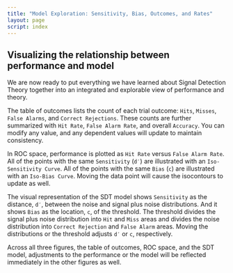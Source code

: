 ```yaml
---
title: "Model Exploration: Sensitivity, Bias, Outcomes, and Rates"
layout: page
script: index
---
```


## Visualizing the relationship between performance and model

We are now ready to put everything we have learned about Signal Detection Theory together into an
integrated and explorable view of performance and theory.

The table of outcomes lists the count of each trial outcome: `Hits`, `Misses`, `False Alarms`, and
`Correct Rejections`. These counts are further summarized with `Hit Rate`, `False Alarm Rate`, and
overall `Accuracy`. You can modify any value, and any dependent values will update to maintain
consistency.

In ROC space, performance is plotted as `Hit Rate` versus `False Alarm Rate`. All of the points with
the same `Sensitivity` (`d′`) are illustrated with an `Iso-Sensitivity Curve`. All of the points
with the same `Bias` (`c`) are illustrated with an `Iso-Bias Curve`. Moving the data point will
cause the isocontours to update as well.

The visual representation of the SDT model shows `Sensitivity` as the distance, `d′`, between the
noise and signal plus noise distributions. And it shows `Bias` as the location, `c`, of the
threshold. The threshold divides the signal plus noise distribution into `Hit` and `Miss` areas and
divides the noise distribution into `Correct Rejection` and `False Alarm` areas. Moving the
distributions or the threshold adjusts `d′` or `c`, respectively.

Across all three figures, the table of outcomes, ROC space, and the SDT model, adjustments to the
performance or the model will be reflected immediately in the other figures as well.

<sdt-example-interactive>
  <sdt-table numeric interactive display="accuracy"
    hits="80" misses="20" false-alarms="10" correct-rejections="90"></sdt-table>
  <roc-space interactive point="all" iso-d="all" iso-c="all"></roc-space>
  <sdt-model interactive threshold bias distributions sensitivity color="outcome"></sdt-model>
</sdt-example-interactive>
